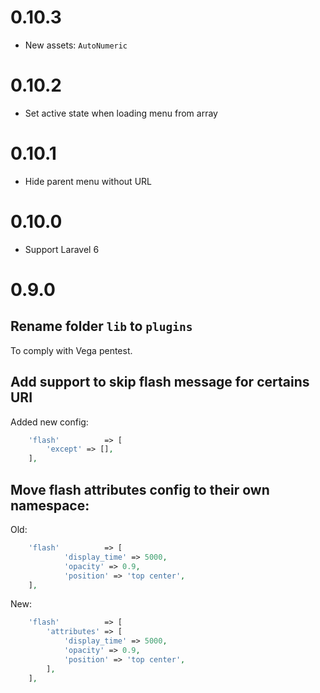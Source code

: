 # 0.10.3
- New assets: `AutoNumeric`

# 0.10.2
- Set active state when loading menu from array

# 0.10.1
- Hide parent menu without URL

# 0.10.0
- Support Laravel 6

# 0.9.0
## Rename folder `lib` to `plugins`
To comply with Vega pentest.

## Add support to skip flash message for certains URI
Added new config:
```php
    'flash'          => [
        'except' => [],
    ],
```

## Move flash attributes config to their own namespace:
Old:
```php
    'flash'          => [
            'display_time' => 5000,
            'opacity' => 0.9,
            'position' => 'top center',
    ],
```
New:
```php
    'flash'          => [
        'attributes' => [
            'display_time' => 5000,
            'opacity' => 0.9,
            'position' => 'top center',
        ],
    ],
```
